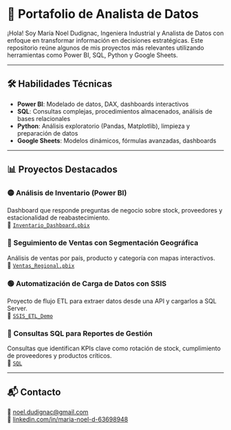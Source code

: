 # 📁 Portafolio de Analista de Datos

¡Hola! Soy María Noel Dudignac, Ingeniera Industrial y Analista de Datos con enfoque en transformar información en decisiones estratégicas. Este repositorio reúne algunos de mis proyectos más relevantes utilizando herramientas como Power BI, SQL, Python y Google Sheets.

---

## 🛠️ Habilidades Técnicas

- **Power BI**: Modelado de datos, DAX, dashboards interactivos  
- **SQL**: Consultas complejas, procedimientos almacenados, análisis de bases relacionales  
- **Python**: Análisis exploratorio (Pandas, Matplotlib), limpieza y preparación de datos  
- **Google Sheets**: Modelos dinámicos, fórmulas avanzadas, dashboards  

---

## 📊 Proyectos Destacados

### 🟡 Análisis de Inventario (Power BI)
Dashboard que responde preguntas de negocio sobre stock, proveedores y estacionalidad de reabastecimiento.  
🔗 [`Inventario_Dashboard.pbix`](./PowerBI/Inventario_Dashboard.pbix)

### 🔵 Seguimiento de Ventas con Segmentación Geográfica
Análisis de ventas por país, producto y categoría con mapas interactivos.  
🔗 [`Ventas_Regional.pbix`](./PowerBI/Ventas_Regional.pbix)

### 🟢 Automatización de Carga de Datos con SSIS
Proyecto de flujo ETL para extraer datos desde una API y cargarlos a SQL Server.  
🔗 [`SSIS_ETL_Demo`](./SSIS_ETL_Demo/)

### 🧮 Consultas SQL para Reportes de Gestión
Consultas que identifican KPIs clave como rotación de stock, cumplimiento de proveedores y productos críticos.  
🔗 [`SQL`](./SQL/)

---

## 📬 Contacto

📧 [noel.dudignac@gmail.com](mailto:noel.dudignac@gmail.com)  
🔗 [linkedin.com/in/maria-noel-d-63698948](https://www.linkedin.com/in/maria-noel-d-63698948)
